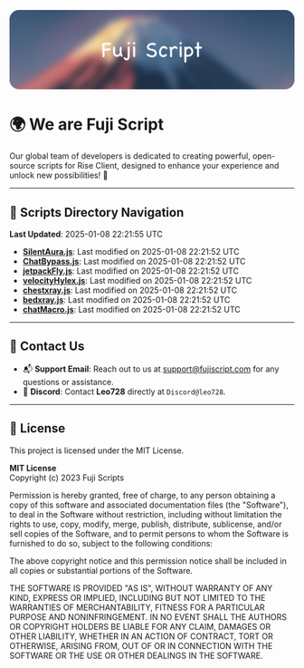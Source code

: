 ![Banner](.github/b.webp)

# 🌍 **We are Fuji Script**

Our global team of developers is dedicated to creating powerful, open-source scripts for Rise Client, designed to enhance your experience and unlock new possibilities! 🌟

---
<!-- SCRIPTS_NAVIGATION_START -->
## 📂 **Scripts Directory Navigation**

**Last Updated**: 2025-01-08 22:21:55 UTC

- **[SilentAura.js](scripts/SilentAura.js)**: Last modified on 2025-01-08 22:21:52 UTC
- **[ChatBypass.js](scripts/ChatBypass.js)**: Last modified on 2025-01-08 22:21:52 UTC
- **[jetpackFly.js](scripts/jetpackFly.js)**: Last modified on 2025-01-08 22:21:52 UTC
- **[velocityHylex.js](scripts/velocityHylex.js)**: Last modified on 2025-01-08 22:21:52 UTC
- **[chestxray.js](scripts/chestxray.js)**: Last modified on 2025-01-08 22:21:52 UTC
- **[bedxray.js](scripts/bedxray.js)**: Last modified on 2025-01-08 22:21:52 UTC
- **[chatMacro.js](scripts/chatMacro.js)**: Last modified on 2025-01-08 22:21:52 UTC

<!-- SCRIPTS_NAVIGATION_END -->

---

## 💬 **Contact Us**  
- 📬 **Support Email**: Reach out to us at [support@fujiscript.com](mailto:support@fujiscript.com) for any questions or assistance.  
- 💬 **Discord**: Contact **Leo728** directly at `Discord@leo728`.

---

## 📜 **License**

This project is licensed under the MIT License.  

**MIT License**  
Copyright (c) 2023 Fuji Scripts  

Permission is hereby granted, free of charge, to any person obtaining a copy of this software and associated documentation files (the "Software"), to deal in the Software without restriction, including without limitation the rights to use, copy, modify, merge, publish, distribute, sublicense, and/or sell copies of the Software, and to permit persons to whom the Software is furnished to do so, subject to the following conditions:  

The above copyright notice and this permission notice shall be included in all copies or substantial portions of the Software.  

THE SOFTWARE IS PROVIDED "AS IS", WITHOUT WARRANTY OF ANY KIND, EXPRESS OR IMPLIED, INCLUDING BUT NOT LIMITED TO THE WARRANTIES OF MERCHANTABILITY, FITNESS FOR A PARTICULAR PURPOSE AND NONINFRINGEMENT. IN NO EVENT SHALL THE AUTHORS OR COPYRIGHT HOLDERS BE LIABLE FOR ANY CLAIM, DAMAGES OR OTHER LIABILITY, WHETHER IN AN ACTION OF CONTRACT, TORT OR OTHERWISE, ARISING FROM, OUT OF OR IN CONNECTION WITH THE SOFTWARE OR THE USE OR OTHER DEALINGS IN THE SOFTWARE.  
